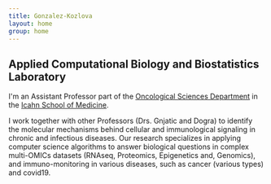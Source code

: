```yaml
---
title: Gonzalez-Kozlova
layout: home
group: home
---
```


## Applied Computational Biology and Biostatistics Laboratory

I'm an Assistant Professor part of the [Oncological Sciences Department](https://icahn.mssm.edu/about/departments/oncological-sciences) in the [Icahn School of Medicine](https://icahn.mssm.edu/).

I work together with other Professors (Drs. Gnjatic and Dogra) to identify the molecular mechanisms behind cellular and immunological signaling in chronic and infectious diseases. Our research specializes in applying computer science algorithms to answer biological questions in complex multi-OMICs datasets (RNAseq, Proteomics, Epigenetics and, Genomics), and immuno-monitoring in various diseases, such as cancer (various types) and covid19. 
